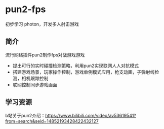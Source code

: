 # pun2-fps
初步学习 photon，开发多人射击游戏

## 简介
流行网络插件pun2制作fps对战游戏游戏

- 提出可行的实时碰撞检测策略，利用pun2实现联网人人对抗模式
- 搭建游戏场景，玩家操作控制，游戏单例模式应用，枪支动画，子弹射线检测，相机跟踪控制
- 联网控制同步游戏画面

## 学习资源
b站关于pun2介绍：https://www.bilibili.com/video/av53619541?from=search&seid=14852193428422432127
